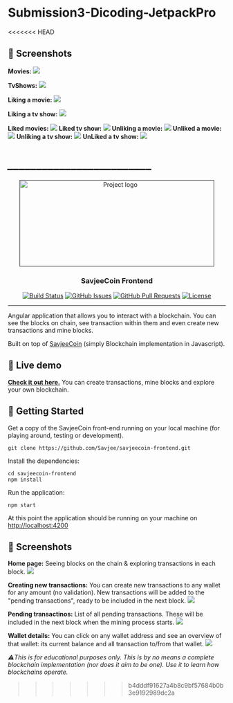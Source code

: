 # Submission3-Dicoding-JetpackPro
 
<<<<<<< HEAD
## 📸 Screenshots

**Movies:**
![](https://i.ibb.co/F61x2kf/ss1.png)

**TvShows:** 
![](https://i.ibb.co/W0BRbm8/ss2.png)

**Liking a movie:**
![](https://i.ibb.co/kJgLXyk/ss3.png)

**Liking a tv show:**
![](https://i.ibb.co/dgG34CX/ss4.png)

**Liked movies:**
![](https://i.ibb.co/mzHFZDY/ss5.png)
**Liked tv show:**
![](https://i.ibb.co/Sr06PRb/ss6.png)
**Unliking a movie:**
![](https://i.ibb.co/qL8CRQY/ss7.png)
**Unliked a movie:**
![](https://i.ibb.co/9NJvrHC/ss8.png)
**Unliking a tv show:**
![](https://i.ibb.co/4jt8xrH/ss9.png)
**UnLiked a tv show:**
![](https://i.ibb.co/5KFwdnM/ss10.png)


*_________________________*
=======
<p align="center">
  <a href="" rel="noopener">
 <img width=450px height=200px src="https://savjee.github.io/savjeecoin-frontend/assets/img/github-project-logo.png" alt="Project logo"></a>
</p>

<h3 align="center">SavjeeCoin Frontend</h3>

<div align="center">

  [![Build Status](https://travis-ci.org/Savjee/savjeecoin-frontend.svg?branch=master)](https://travis-ci.org/Savjee/savjeecoin-frontend)
  [![GitHub Issues](https://img.shields.io/github/issues/Savjee/savjeecoin-frontend.svg)](https://github.com/Savjee/bearclaw/issues)
  [![GitHub Pull Requests](https://img.shields.io/github/issues-pr/Savjee/savjeecoin-frontend.svg)](https://github.com/Savjee/bearclaw/pulls)
  [![License](https://img.shields.io/badge/license-MIT-blue.svg)](/LICENSE)

</div>

---


Angular application that allows you to interact with a blockchain. You can see the blocks on chain, see transaction within them and even create new transactions and mine blocks.

Built on top of [SavjeeCoin](https://github.com/Savjee/SavjeeCoin) (simply Blockchain implementation in Javascript).

## 👀 Live demo
**[Check it out here.](https://savjee.github.io/savjeecoin-frontend/)** You can create transactions, mine blocks and explore your own blockchain.

## 🏁 Getting Started <a name = "getting_started"></a>
Get a copy of the SavjeeCoin front-end running on your local machine (for playing around, testing or development).

```
git clone https://github.com/Savjee/savjeecoin-frontend.git
```

Install the dependencies:
```
cd savjeecoin-frontend
npm install
```

Run the application:
```
npm start
```

At this point the application should be running on your machine on [http://localhost:4200](http://localhost:4200)


## 📸 Screenshots

**Home page:** Seeing blocks on the chain & exploring transactions in each block.
![](https://savjee.github.io/savjeecoin-frontend/assets/screenshots/blockchain-overview.png)

**Creating new transactions:** You can create new transactions to any wallet for any amount (no validation). New transactions will be added to the "pending transactions", ready to be included in the next block.
![](https://savjee.github.io/savjeecoin-frontend/assets/screenshots/create-new-transactions.png)

**Pending transactinos:** List of all pending transactions. These will be included in the next block when the mining process starts.
![](https://savjee.github.io/savjeecoin-frontend/assets/screenshots/pending-transactions.png)

**Wallet details:** You can click on any wallet address and see an overview of that wallet: its current balance and all transaction to/from that wallet.
![](https://savjee.github.io/savjeecoin-frontend/assets/screenshots/wallet-details.png)

*⚠️This is for educational purposes only. This is by no means a complete blockchain implementation (nor does it aim to be one). Use it to learn how blockchains operate.*
>>>>>>> b4dddf91627a4b8c9bf57684b0b3e9192989dc2a
